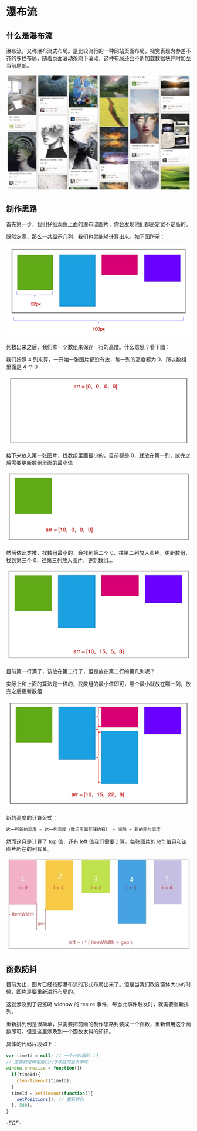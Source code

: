 # 瀑布流

## 什么是瀑布流

瀑布流，又称瀑布流式布局。是比较流行的一种网站页面布局，视觉表现为参差不齐的多栏布局，随着页面滚动条向下滚动，这种布局还会不断加载数据块并附加至当前尾部。



![image-20210729113939747](./assets/2021-07-29-033940.png)



## 制作思路

首先第一步，我们仔细观察上面的瀑布流图片，你会发现他们都是定宽不定高的。

既然定宽，那么一共显示几列，我们也就能够计算出来。如下图所示：

![image-20210729132058407](./assets/2021-07-29-052059.png)



列数出来之后，我们拿一个数组来保存一行的高度。什么意思？看下图：

我们按照 4 列来算，一开始一张图片都没有放，每一列的高度都为 0，所以数组里面是 4 个 0

![image-20210729132605594](./assets/2021-07-29-052605.png)

接下来放入第一张图片，找数组里面最小的，目前都是 0，就放在第一列，放完之后需要更新数组里面的最小值

![image-20210729132846593](./assets/2021-07-29-052847.png)

然后依此类推，找数组最小的，会找到第二个 0，往第二列放入图片，更新数组，找到第三个 0，往第三列放入图片，更新数组...

![image-20210729133210534](./assets/2021-07-29-053211.png)

目前第一行满了，该放在第二行了，但是放在第二行的第几列呢？



实际上和上面的算法是一样的，找数组的最小值即可，哪个最小就放在哪一列，放完之后更新数组

![image-20210729134002131](./assets/2021-07-29-054002.png)



新的高度的计算公式：



```js
这一列新的高度 = 这一列高度（数组里面存储的有） + 间隙 + 新的图片高度
```



然而这只是计算了 top 值，还有 left 值我们需要计算。每张图片的 left 值只和该图片所在的列有关。



![image-20210729135724717](./assets/2021-07-29-055725.png)



## 函数防抖

目前为止，图片已经按照瀑布流的形式布局出来了。但是当我们改变窗体大小的时候，图片是要重新进行布局的。

这就涉及到了要监听 widnow 的 resize 事件，每当此事件触发时，就需要重新排列。

重新排列倒是很简单，只需要把前面的制作思路封装成一个函数，重新调用这个函数即可。但是这里涉及到一个函数发抖的知识。

具体的代码片段如下：

```js
var timeId = null; // 一个计时器的 id
// 主要就是绑定窗口尺寸改变的监听事件
window.onresize = function(){
  if(timeId){
    clearTimeout(timeId);
  }
  timeId = setTimeout(function(){
    setPositions(); // 重新排列
  }, 500);
}
```

-*EOF*-